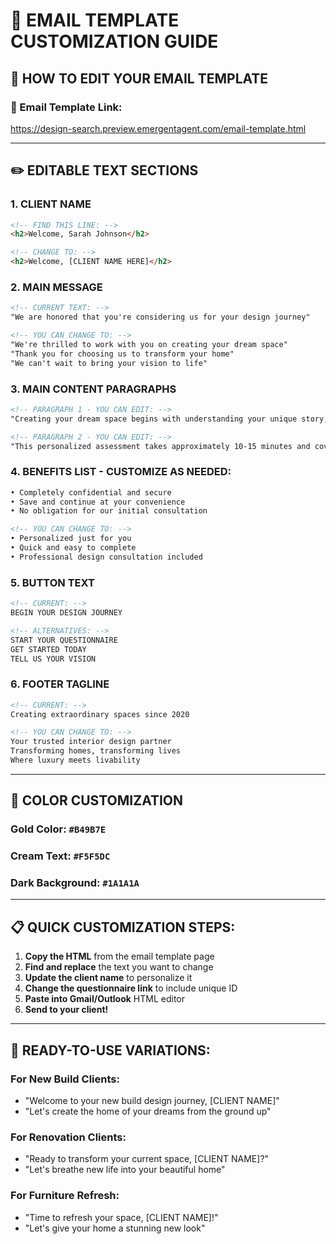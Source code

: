 # 📧 EMAIL TEMPLATE CUSTOMIZATION GUIDE

## 🎯 **HOW TO EDIT YOUR EMAIL TEMPLATE**

### **🔗 Email Template Link:**
https://design-search.preview.emergentagent.com/email-template.html

---

## ✏️ **EDITABLE TEXT SECTIONS**

### **1. CLIENT NAME**
```html
<!-- FIND THIS LINE: -->
<h2>Welcome, Sarah Johnson</h2>

<!-- CHANGE TO: -->
<h2>Welcome, [CLIENT NAME HERE]</h2>
```

### **2. MAIN MESSAGE**
```html
<!-- CURRENT TEXT: -->
"We are honored that you're considering us for your design journey"

<!-- YOU CAN CHANGE TO: -->
"We're thrilled to work with you on creating your dream space"
"Thank you for choosing us to transform your home"
"We can't wait to bring your vision to life"
```

### **3. MAIN CONTENT PARAGRAPHS**
```html
<!-- PARAGRAPH 1 - YOU CAN EDIT: -->
"Creating your dream space begins with understanding your unique story, lifestyle, and vision. We've carefully crafted a comprehensive questionnaire that will help us design a space that truly reflects who you are."

<!-- PARAGRAPH 2 - YOU CAN EDIT: -->  
"This personalized assessment takes approximately 10-15 minutes and covers everything from your design preferences to your family's daily routines. Every detail matters when creating spaces that enhance your life."
```

### **4. BENEFITS LIST - CUSTOMIZE AS NEEDED:**
```html
• Completely confidential and secure
• Save and continue at your convenience  
• No obligation for our initial consultation

<!-- YOU CAN CHANGE TO: -->
• Personalized just for you
• Quick and easy to complete
• Professional design consultation included
```

### **5. BUTTON TEXT**
```html
<!-- CURRENT: -->
BEGIN YOUR DESIGN JOURNEY

<!-- ALTERNATIVES: -->
START YOUR QUESTIONNAIRE
GET STARTED TODAY  
TELL US YOUR VISION
```

### **6. FOOTER TAGLINE**
```html
<!-- CURRENT: -->
Creating extraordinary spaces since 2020

<!-- YOU CAN CHANGE TO: -->
Your trusted interior design partner
Transforming homes, transforming lives
Where luxury meets livability
```

---

## 🎨 **COLOR CUSTOMIZATION**

### **Gold Color:** `#B49B7E` 
### **Cream Text:** `#F5F5DC`
### **Dark Background:** `#1A1A1A`

---

## 📋 **QUICK CUSTOMIZATION STEPS:**

1. **Copy the HTML** from the email template page
2. **Find and replace** the text you want to change  
3. **Update the client name** to personalize it
4. **Change the questionnaire link** to include unique ID
5. **Paste into Gmail/Outlook** HTML editor
6. **Send to your client!**

---

## 🚀 **READY-TO-USE VARIATIONS:**

### **For New Build Clients:**
- "Welcome to your new build design journey, [CLIENT NAME]"
- "Let's create the home of your dreams from the ground up"

### **For Renovation Clients:**  
- "Ready to transform your current space, [CLIENT NAME]?"
- "Let's breathe new life into your beautiful home"

### **For Furniture Refresh:**
- "Time to refresh your space, [CLIENT NAME]!"  
- "Let's give your home a stunning new look"